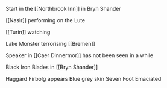 Start in the [[Northbrook Inn]] in Bryn Shander

[[Nasir]] performing on the Lute

[[Turin]] watching

Lake Monster terrorising [[Bremen]]

Speaker in [[Caer Dinnermor]] has not been seen in a while

Black Iron Blades in [[Bryn Shander]]



Haggard Firbolg appears
Blue grey skin
Seven Foot
Emaciated
